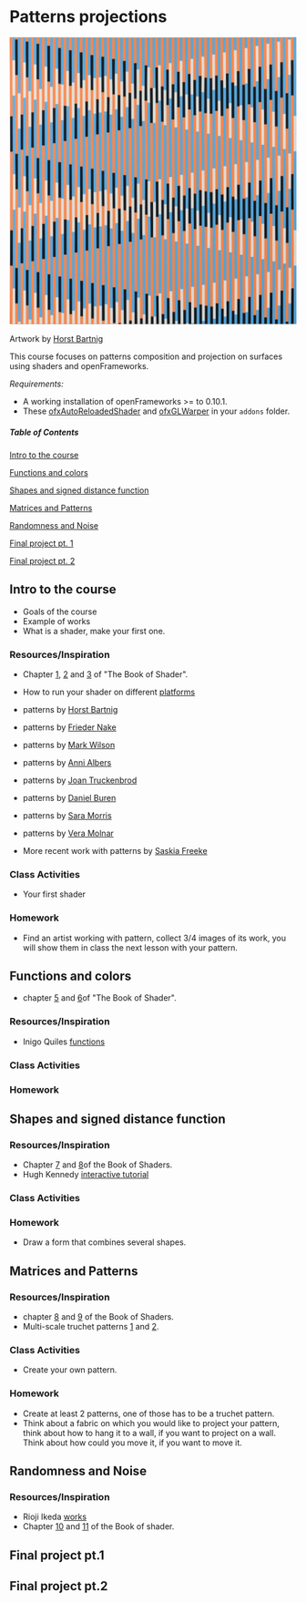 # Patterns projections

![img](img/horst-bartnig.jpg)

Artwork by [Horst Bartnig](https://de.wikipedia.org/wiki/Horst_Bartnig)

This course focuses on patterns composition and projection on surfaces using shaders and openFrameworks.

*Requirements:*

- A working installation of openFrameworks >= to 0.10.1.
- These [ofxAutoReloadedShader](https://github.com/andreasmuller/ofxAutoReloadedShader) and [ofxGLWarper](https://github.com/roymacdonald/ofxGLWarper) in your `addons` folder. 


##### Table of Contents

[Intro to the course](#one)

[Functions and colors](#two)

[Shapes and signed distance function](#three)

[Matrices and Patterns](#four)

[Randomness and Noise](#five) 

[Final project pt. 1](#six)

[Final project pt. 2](#seven)


<a name="#one">

## Intro to the course

</a>

- Goals of the course
- Example of works
- What is a shader, make your first one.

### Resources/Inspiration

- Chapter [1](https://thebookofshaders.com/01/), [2](https://thebookofshaders.com/02/) and [3](https://thebookofshaders.com/03/) of "The Book of Shader".
- How to run your shader on different [platforms](https://thebookofshaders.com/04/)


- patterns by [Horst Bartnig](https://www.google.com/search?q=horst+bartnig+patterns)
- patterns by [Frieder Nake](https://www.google.com/search?q=Frieder+Nake+patterns)
- patterns by [Mark Wilson](https://www.google.com/search?q=Mark+Wilson+patterns)
- patterns by [Anni Albers](https://www.google.com/search?q=anni+albers)
- patterns by [Joan Truckenbrod](https://www.google.com/search?q=Joan+Truckenbrod+patterns)
- patterns by [Daniel Buren](https://www.google.com/search?q=Daniel+Buren+patterns)
- patterns by [Sara Morris](https://www.google.com/search?hl=en&source=hp&ei=mWqnXJ3zBcLjsAeIkrC4Bw&q=sarah+morris+pattern)
- patterns by [Vera Molnar](https://www.google.com/search?ei=IWOnXPm_GcOasAefhI5I&q=vera+molnar+patterns)
- More recent work with patterns by [Saskia Freeke](http://sasj.tumblr.com/)


### Class Activities

- Your first shader

### Homework
- Find an artist working with pattern, collect 3/4 images of its work, you will show them in class the next lesson with your pattern.


<a name="#two">

## Functions and colors

</a>

- chapter [5](https://thebookofshaders.com/05/) and [6](https://thebookofshaders.com/06/)of "The Book of Shader".



### Resources/Inspiration

- Inigo Quiles [functions](http://www.iquilezles.org/www/articles/functions/functions.htm)

### Class Activities

### Homework

<a name="#three">

## Shapes and signed distance function

</a>

### Resources/Inspiration

- Chapter [7](https://thebookofshaders.com/07/) and [8](https://thebookofshaders.com/08/)of the Book of Shaders.
- Hugh Kennedy [interactive tutorial](http://hughsk.io/fragment-foundry/chapters/07-distance-fields.html)

### Class Activities


### Homework
- Draw a form that combines several shapes.


<a name="#four">

## Matrices and Patterns

</a>


### Resources/Inspiration

- chapter [8](https://thebookofshaders.com/08/) and [9](https://thebookofshaders.com/09/) of the Book of Shaders.
- Multi-scale truchet patterns [1](http://archive.bridgesmathart.org/2018/bridges2018-39.pdf) and [2](https://christophercarlson.com/portfolio/multi-scale-truchet-patterns/).

### Class Activities

- Create your own pattern.


### Homework
- Create at least 2 patterns, one of those has to be a truchet pattern.
- Think about a fabric on which you would like to project your pattern, think about how to hang it to a wall, if you want to project on a wall. Think about how could you move it, if you want to move it.


<a name="#five">

## Randomness and Noise

</a>

### Resources/Inspiration
- Rioji Ikeda [works](http://www.ryojiikeda.com/)
- Chapter [10](https://thebookofshaders.com/10/) and [11](https://thebookofshaders.com/11/) of the Book of shader.


<a name="#six">

## Final project pt.1

</a>


<a name="#seven">

## Final project pt.2

</a>




